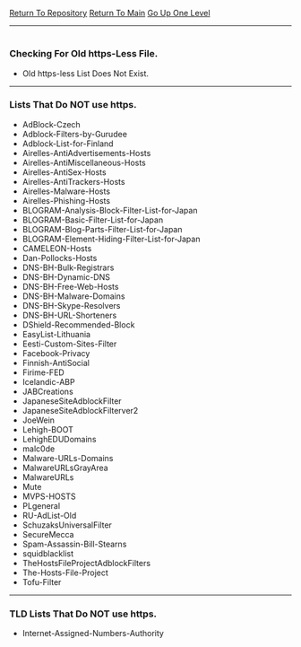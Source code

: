 [Return To Repository](https://github.com/deathbybandaid/piholeparser/)
[Return To Main](https://github.com/deathbybandaid/piholeparser/blob/master/RecentRunLogs/Mainlog.md)
[Go Up One Level](https://github.com/deathbybandaid/piholeparser/blob/master/RecentRunLogs/TopLevelScripts/10-Running-Initial-Tasks.md)
____________________________________
# 
### Checking For Old https-Less File.
* Old https-less List Does Not Exist.

___________________________________________________________________
### Lists That Do NOT use https.
* AdBlock-Czech
* Adblock-Filters-by-Gurudee
* Adblock-List-for-Finland
* Airelles-AntiAdvertisements-Hosts
* Airelles-AntiMiscellaneous-Hosts
* Airelles-AntiSex-Hosts
* Airelles-AntiTrackers-Hosts
* Airelles-Malware-Hosts
* Airelles-Phishing-Hosts
* BLOGRAM-Analysis-Block-Filter-List-for-Japan
* BLOGRAM-Basic-Filter-List-for-Japan
* BLOGRAM-Blog-Parts-Filter-List-for-Japan
* BLOGRAM-Element-Hiding-Filter-List-for-Japan
* CAMELEON-Hosts
* Dan-Pollocks-Hosts
* DNS-BH-Bulk-Registrars
* DNS-BH-Dynamic-DNS
* DNS-BH-Free-Web-Hosts
* DNS-BH-Malware-Domains
* DNS-BH-Skype-Resolvers
* DNS-BH-URL-Shorteners
* DShield-Recommended-Block
* EasyList-Lithuania
* Eesti-Custom-Sites-Filter
* Facebook-Privacy
* Finnish-AntiSocial
* Firime-FED
* Icelandic-ABP
* JABCreations
* JapaneseSiteAdblockFilter
* JapaneseSiteAdblockFilterver2
* JoeWein
* Lehigh-BOOT
* LehighEDUDomains
* malc0de
* Malware-URLs-Domains
* MalwareURLsGrayArea
* MalwareURLs
* Mute
* MVPS-HOSTS
* PLgeneral
* RU-AdList-Old
* SchuzaksUniversalFilter
* SecureMecca
* Spam-Assassin-Bill-Stearns
* squidblacklist
* TheHostsFileProjectAdblockFilters
* The-Hosts-File-Project
* Tofu-Filter

___________________________________________________________________
### TLD Lists That Do NOT use https.
* Internet-Assigned-Numbers-Authority
